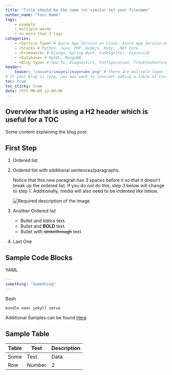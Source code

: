 ```yaml
---
title: "Title should be the same (or similar to) your filename"
author_name: "Your Name"
tags:
    - example
    - multiple words
    - no more than 3 tags
categories:
    - <Service Type> # Azure App Service on Linux, Azure App Service on Windows, Function App, Azure VM, Azure SDK
    - <Stack> # Python, Java, PHP, Nodejs, Ruby, .NET Core
    - <Framework> # Django, Spring Boot, CodeIgnitor, ExpressJS
    - <Database> # MySQL, MongoDB, 
    - <Blog Type> # How-To, Diagnostics, Configuration, Troubleshooting, Performance
header:
    teaser: "/assets/images/imagename.png" # There are multiple logos that can be used in "/assets/images" if you choose to add one.
# If your Blog is long, you may want to consider adding a Table of Contents by adding the following two settings.
toc: true
toc_sticky: true
date: YYYY-MM-DD 12:00:00
---
```


## Overview that is using a H2 header which is useful for a TOC

Some content explaining the blog post.

## First Step

1. Ordered list
2. Ordered list with additional sentences/paragraphs.

   Notice that this new paragrah has 3 spaces before it so that it doesn't break up the ordered list.  If you do not do this, step 3 below will change to step 1.  Additionally, media will also need to be indented like below.

   ![Required description of the image](/media/2018/02/DockerIgnore.png)

3. Another Ordered list

   - Bullet and *italics* text.
   - Bullet and **BOLD** text.
   - Bullet with ~~strikethrough~~ text.

4. Last One

## Sample Code Blocks

YAML

```yaml
---
something: "Something"
---
```

Bash

```bash
bundle exec jekyll serve
```

Additional Samples can be found [Here](https://github.com/adam-p/markdown-here/wiki/Markdown-Cheatsheet#code)

## Sample Table

| Table | Test | Description |
|----|----|----|
|Some|Test|Data|
|Row|Number|2|
